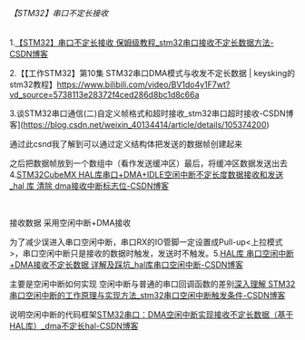 ###### 【STM32】串口不定长接收 

1.[【STM32】串口不定长接收 保姆级教程_stm32串口接收不定长数据方法-CSDN博客](https://blog.csdn.net/a1547998353/article/details/139193387)

2.【【工作STM32】第10集 STM32串口DMA模式与收发不定长数据 | keysking的stm32教程】https://www.bilibili.com/video/BV1do4y1F7wt?vd_source=5738113e28372f4ced286d8bc1d8c66a



3.谈STM32串口通信(二)自定义帧格式和超时接收_stm32串口超时接收-CSDN博客](https://blog.csdn.net/weixin_40134414/article/details/105374200)

通过此csnd我了解到可以通过定义结构体把发送的数据帧创建起来

之后把数据帧放到一个数组中（看作发送缓冲区）最后，将缓冲区数据发送出去4.[STM32CubeMX HAL库串口+DMA+IDLE空闲中断不定长度数据接收和发送_hal 库 清除 dma接收中断标志位-CSDN博客](https://blog.csdn.net/CSDN_Xu_xue/article/details/104403532)

​      

 接收数据 采用空闲中断+DMA接收

  

​       为了减少误进入串口空闲中断，串口RX的IO管脚一定设置成Pull-up<上拉模式>，串口空闲中断只是接收的数据时触发，发送时不触发。5.[HAL库 串口空闲中断+DMA接收不定长数据 详解及踩坑_hal库串口空闲中断-CSDN博客](https://blog.csdn.net/soledade/article/details/129030082)



主要是空闲中断如何实现 空闲中断与普通的串口回调函数的差别[深入理解 STM32 串口空闲中断的工作原理与实现方法_stm32串口空闲中断触发条件-CSDN博客](https://blog.csdn.net/weixin_66608063/article/details/135007636)

 

说明空闲中断的代码框架[STM32串口：DMA空闲中断实现接收不定长数据（基于HAL库）_dma不定长hal-CSDN博客](https://blog.csdn.net/hhhbdbfb/article/details/136630467)